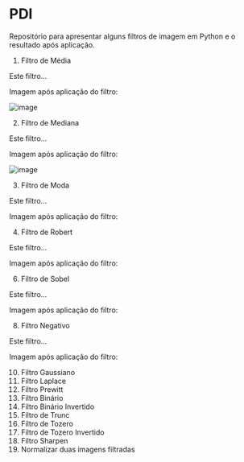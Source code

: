 # PDI

Repositório para apresentar alguns filtros de imagem em Python e o resultado após aplicação.

1. Filtro de Média

Este filtro...

Imagem após aplicação do filtro:
  
![image](https://user-images.githubusercontent.com/54648687/174414537-9f6f771f-4fdb-4617-bb68-22da56591038.png)


2. Filtro de Mediana

Este filtro...

Imagem após aplicação do filtro:

![image](https://user-images.githubusercontent.com/54648687/174414840-bae83b0b-4bf9-42a7-a1d9-283ffa3b8847.png)

3. Filtro de Moda

Este filtro...

Imagem após aplicação do filtro:

4.	Filtro de Robert 

Este filtro...

Imagem após aplicação do filtro:


6.	Filtro de Sobel

Este filtro...

Imagem após aplicação do filtro:


8.	Filtro Negativo

Este filtro...

Imagem após aplicação do filtro:


10.	Filtro Gaussiano
11.	Filtro Laplace
12.	Filtro Prewitt
13.	Filtro Binário
14.	Filtro Binário Invertido
15.	Filtro de Trunc
16.	Filtro de Tozero
17.	Filtro de Tozero Invertido
18.	Filtro Sharpen
19.	Normalizar duas imagens filtradas
